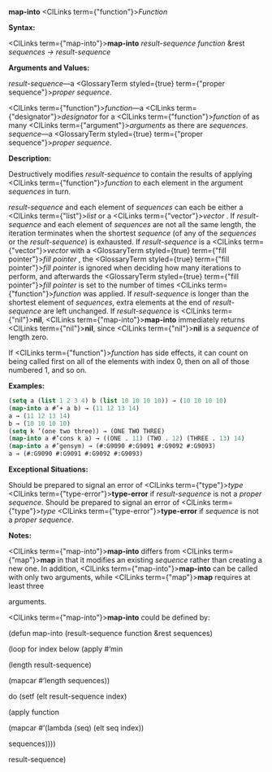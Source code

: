 **map-into** <ClLinks  term={"function"}><i>Function</i></ClLinks> 



**Syntax:** 



<ClLinks  term={"map-into"}><b>map-into</b></ClLinks> *result-sequence function* &amp;rest *sequences → result-sequence* 



**Arguments and Values:** 



*result-sequence*—a <GlossaryTerm styled={true} term={"proper sequence"}><i>proper sequence</i></GlossaryTerm>. 



<ClLinks  term={"function"}><i>function</i></ClLinks>—a <ClLinks  term={"designator"}><i>designator</i></ClLinks> for a <ClLinks  term={"function"}><i>function</i></ClLinks> of as many <ClLinks  term={"argument"}><i>arguments</i></ClLinks> as there are *sequences*. *sequence*—a <GlossaryTerm styled={true} term={"proper sequence"}><i>proper sequence</i></GlossaryTerm>. 



**Description:** 



Destructively modifies *result-sequence* to contain the results of applying <ClLinks  term={"function"}><i>function</i></ClLinks> to each element in the argument *sequences* in turn. 



*result-sequence* and each element of *sequences* can each be either a <ClLinks  term={"list"}><i>list</i></ClLinks> or a <ClLinks  term={"vector"}><i>vector</i></ClLinks> . If *result-sequence* and each element of *sequences* are not all the same length, the iteration terminates when the shortest *sequence* (of any of the *sequences* or the *result-sequence*) is exhausted. If *result-sequence* is a <ClLinks  term={"vector"}><i>vector</i></ClLinks> with a <GlossaryTerm styled={true} term={"fill pointer"}><i>fill pointer</i></GlossaryTerm> , the <GlossaryTerm styled={true} term={"fill pointer"}><i>fill pointer</i></GlossaryTerm> is ignored when deciding how many iterations to perform, and afterwards the <GlossaryTerm styled={true} term={"fill pointer"}><i>fill pointer</i></GlossaryTerm> is set to the number of times <ClLinks  term={"function"}><i>function</i></ClLinks> was applied. If *result-sequence* is longer than the shortest element of *sequences*, extra elements at the end of *result-sequence* are left unchanged. If *result-sequence* is <ClLinks  term={"nil"}><b>nil</b></ClLinks>, <ClLinks  term={"map-into"}><b>map-into</b></ClLinks> immediately returns <ClLinks  term={"nil"}><b>nil</b></ClLinks>, since <ClLinks  term={"nil"}><b>nil</b></ClLinks> is a *sequence* of length zero. 



If <ClLinks  term={"function"}><i>function</i></ClLinks> has side effects, it can count on being called first on all of the elements with index 0, then on all of those numbered 1, and so on. 



**Examples:**
```lisp
(setq a (list 1 2 3 4) b (list 10 10 10 10)) → (10 10 10 10) 
(map-into a #’+ a b) → (11 12 13 14) 
a → (11 12 13 14) 
b → (10 10 10 10) 
(setq k ’(one two three)) → (ONE TWO THREE) 
(map-into a #’cons k a) → ((ONE . 11) (TWO . 12) (THREE . 13) 14) 
(map-into a #’gensym) → (#:G9090 #:G9091 #:G9092 #:G9093) 
a → (#:G9090 #:G9091 #:G9092 #:G9093) 
```
**Exceptional Situations:** 



Should be prepared to signal an error of <ClLinks  term={"type"}><i>type</i></ClLinks> <ClLinks  term={"type-error"}><b>type-error</b></ClLinks> if *result-sequence* is not a *proper sequence*. Should be prepared to signal an error of <ClLinks  term={"type"}><i>type</i></ClLinks> <ClLinks  term={"type-error"}><b>type-error</b></ClLinks> if *sequence* is not a *proper sequence*. 



**Notes:** 



<ClLinks  term={"map-into"}><b>map-into</b></ClLinks> differs from <ClLinks  term={"map"}><b>map</b></ClLinks> in that it modifies an existing *sequence* rather than creating a new one. In addition, <ClLinks  term={"map-into"}><b>map-into</b></ClLinks> can be called with only two arguments, while <ClLinks  term={"map"}><b>map</b></ClLinks> requires at least three 







 



 



arguments. 



<ClLinks  term={"map-into"}><b>map-into</b></ClLinks> could be defined by: 



(defun map-into (result-sequence function &amp;rest sequences) 



(loop for index below (apply #’min 



(length result-sequence) 



(mapcar #’length sequences)) 



do (setf (elt result-sequence index) 



(apply function 



(mapcar #’(lambda (seq) (elt seq index)) 



sequences)))) 



result-sequence) 



